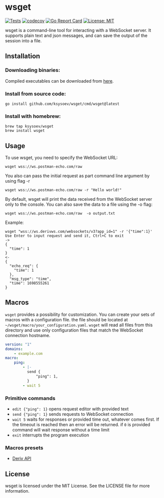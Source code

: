 # wsget

[![Tests](https://github.com/ksysoev/wsget/actions/workflows/main.yml/badge.svg)](https://github.com/ksysoev/wsget/actions/workflows/main.yml)
[![codecov](https://codecov.io/gh/ksysoev/wsget/graph/badge.svg?token=JKPRCA5SSV)](https://codecov.io/gh/ksysoev/wsget)
[![Go Report Card](https://goreportcard.com/badge/github.com/ksysoev/wsget)](https://goreportcard.com/report/github.com/ksysoev/wsget)
[![License: MIT](https://img.shields.io/badge/License-MIT-blue.svg)](https://opensource.org/licenses/MIT)

wsget is a command-line tool for interacting with a WebSocket server. It supports plain text and  json messages, and can save the output of the session into a file.

## Installation

### Downloading binaries:

Compiled executables can be downloaded from [here](https://github.com/ksysoev/wsget/releases).

### Install from source code:

```
go install github.com/ksysoev/wsget/cmd/wsget@latest
```

### Install with homebrew:

```
brew tap ksysoev/wsget
brew install wsget
```

## Usage

To use wsget, you need to specify the WebSocket URL:

```
wsget wss://ws.postman-echo.com/raw
```


You also can pass the initial request as part command line argument by using flag -r

```
wsget wss://ws.postman-echo.com/raw -r "Hello world!"
```


By default, wsget will print the data received from the WebSocket server only to the console. You can also save the data to a file using the -o flag:

```
wsget wss://ws.postman-echo.com/raw  -o output.txt
```

Example:

```
wsget "wss://ws.derivws.com/websockets/v3?app_id=1" -r '{"time":1}'
Use Enter to input request and send it, Ctrl+C to exit
->
{
  "time": 1
}
<-
{
  "echo_req": {
    "time": 1
  },
  "msg_type": "time",
  "time": 1698555261
}
```

## Macros

`wsget` provides a possibility for customization. You can create your sets of macros with a configuration file. the file should be located at `~/wsget/macro/your_configuration.yaml`. `wsget` will read all files from this directory and use only configuration files that match the WebSocket connection hostname.

```yaml
version: "1"
domains:
    - example.com
macro:
    ping:
        - |-
          send {
              "ping": 1,
          }
        - wait 5
```

### Primitive commands

- `edit {"ping": 1}` opens request editor with provided text
- `send {"ping": 1}` sends requests to WebSocket connection
- `wait 5` waits for responses or provided time out, whatever comes first. If the timeout is reached then an error will be returned. if `0` is provided command will wait response without a time limit
- `exit` interrupts the program execution

### Macros presets

- [Deriv API](https://github.com/ksysoev/wsget-deriv-api)

## License

wsget is licensed under the MIT License. See the LICENSE file for more information.